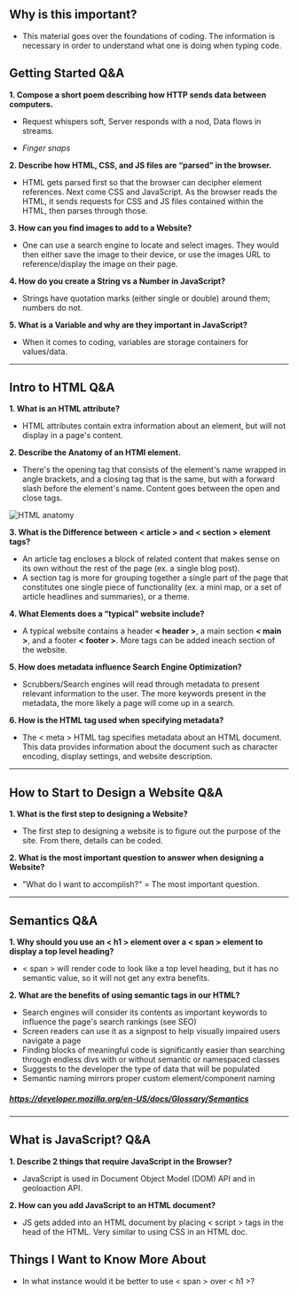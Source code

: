 ## Why is this important?

- This material goes over the foundations of coding. The information is necessary in order to understand what one is doing when typing code.

## Getting Started Q&A
<b>
1. Compose a short poem describing how HTTP sends data between computers.
</b>

- Request whispers soft,
Server responds with a nod,
Data flows in streams.

* *Finger snaps*
<b>
2. Describe how HTML, CSS, and JS files are “parsed” in the browser.
</b>

- HTML gets parsed first so that the browser can decipher element references. Next come CSS and JavaScript. As the browser reads the HTML, it sends requests for CSS and JS files contained within the HTML, then parses through those.
<b>
3. How can you find images to add to a Website?
</b>

- One can use a search engine to locate and select images. They would then either save the image to their device, or use the images URL to reference/display the image on their page.
<b>
4. How do you create a String vs a Number in JavaScript?
</b>

- Strings have quotation marks (either single or double) around them; numbers do not.

<b>
5. What is a Variable and why are they important in JavaScript?
</b>

- When it comes to coding, variables are storage containers for values/data.

_______________

## Intro to HTML Q&A
<b>
1. What is an HTML attribute? 
</b>

- HTML attributes contain extra information about an element, but will not display in a page's content. 

<b>
2. Describe the Anatomy of an HTMl element.
</b>

- There's the opening tag that consists of the element's name wrapped in angle brackets, and a closing tag that is the same, but with a forward slash before the element's name. Content goes between the open and close tags.

![HTML anatomy](https://developer.mozilla.org/en-US/docs/Learn/Getting_started_with_the_web/HTML_basics/grumpy-cat-small.png)

<b>
3. What is the Difference between < article > and < section > element tags?
</b>

- An article tag encloses a block of related content that makes sense on its own without the rest of the page (ex. a single blog post).
- A section tag is more for grouping together a single part of the page that constitutes one single piece of functionality (ex. a mini map, or a set of article headlines and summaries), or a theme. 

<b>
4. What Elements does a “typical” website include?
</b>

- A typical website contains a header <b>< header ></b>, a main section <b>< main ></b>, and a footer <b>< footer ></b>. More tags can be added ineach section of the website.

<b>
5. How does metadata influence Search Engine Optimization?
</b>

- Scrubbers/Search engines will read through metadata to present relevant information to the user. The more keywords present in the metadata, the more likely a page will come up in a search.

<b>
6. How is the <meta> HTML tag used when specifying metadata?
</b>

- The < meta > HTML tag specifies metadata about an HTML document. This data provides information about the document such as character encoding, display settings, and website description. 

__________

## How to Start to Design a Website Q&A
<b>
1. What is the first step to designing a Website?
</b>

- The first step to designing a website is to figure out the purpose of the site. From there, details can be coded.

<b>
2. What is the most important question to answer when designing a Website?
</b>

- "What do I want to accomplish?" = The most important question.

__________

## Semantics Q&A
<b>
1. Why should you use an < h1 > element over a < span > element to display a top level heading?
</b>

- < span > will render code to look like a top level heading, but it has no semantic value, so it will not get any extra benefits.

<b>
2. What are the benefits of using semantic tags in our HTML?
</b>

- Search engines will consider its contents as important keywords to influence the page's search rankings (see SEO)
- Screen readers can use it as a signpost to help visually impaired users navigate a page
- Finding blocks of meaningful code is significantly easier than searching through endless divs with or without semantic or namespaced classes
- Suggests to the developer the type of data that will be populated
- Semantic naming mirrors proper custom element/component naming

##### https://developer.mozilla.org/en-US/docs/Glossary/Semantics

__________

## What is JavaScript? Q&A
<b>
1. Describe 2 things that require JavaScript in the Browser?
</b>

- JavaScript is used in Document Object Model (DOM) API and in geoloaction API.

<b>
2. How can you add JavaScript to an HTML document?
</b>

- JS gets added into an HTML document by placing < script > tags in the head of the HTML. Very similar to using CSS in an HTML doc.

## Things I Want to Know More About

- In what instance would it be better to use < span > over < h1 >?